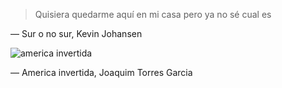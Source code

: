 > Quisiera quedarme aquí en mi casa
> pero ya no sé cual es

— Sur o no sur, Kevin Johansen


![america invertida](https://norte-oliviamaia.netlify.com/insp_/joaquin-torres-garcia-america-invertida-1943.jpg)

— America invertida, Joaquim Torres Garcia

